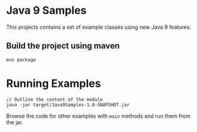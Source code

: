 # Java 9 Samples

This projects contains a set of example classes using new Java 9 features.

## Build the project using maven

    mvn package

# Running Examples

    // Outline the content of the module
    java -jar target/Java9Samples-1.0-SNAPSHOT.jar

Browse the code for other examples with `main` methods and run them from the jar.